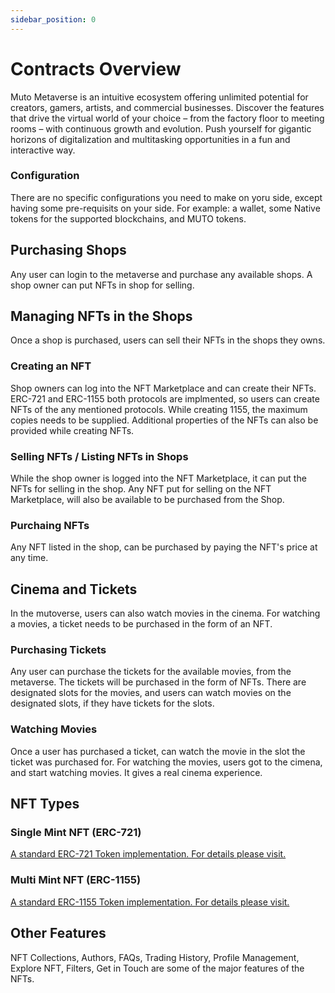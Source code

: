 ```yaml
---
sidebar_position: 0
---
```


# Contracts Overview

Muto Metaverse is an intuitive ecosystem offering unlimited potential for creators, gamers, artists, and commercial businesses. Discover the features that drive the virtual world of your choice – from the factory floor to meeting rooms – with continuous growth and evolution. Push yourself for gigantic horizons of digitalization and multitasking opportunities in a fun and interactive way.

### Configuration

There are no specific configurations you need to make on yoru side, except having some pre-requisits on your side. For example: a wallet, some Native tokens for the supported blockchains, and MUTO tokens.

## Purchasing Shops
Any user can login to the metaverse and purchase any available shops. A shop owner can put NFTs in shop for selling.

## Managing NFTs in the Shops
Once a shop is purchased, users can sell their NFTs in the shops they owns.

### Creating an NFT

Shop owners can log into the NFT Marketplace and can create their NFTs. ERC-721 and ERC-1155 both protocols are implmented, so users can create NFTs of the any mentioned protocols. While creating 1155, the maximum copies needs to be supplied. Additional properties of the NFTs can also be provided while creating NFTs.

### Selling NFTs / Listing NFTs in Shops
While the shop owner is logged into the NFT Marketplace, it can put the NFTs for selling in the shop. Any NFT put for selling on the NFT Marketplace, will also be available to be purchased from the Shop.

### Purchaing NFTs

Any NFT listed in the shop, can be purchased by paying the NFT's price at any time.

## Cinema and Tickets
In the mutoverse, users can also watch movies in the cinema. For watching a movies, a ticket needs to be purchased in the form of an NFT.

### Purchasing Tickets
Any user can purchase the tickets for the available movies, from the metaverse. The tickets will be purchased in the form of NFTs. There are designated slots for the movies, and users can watch movies on the designated slots, if they have tickets for the slots.

### Watching Movies
Once a user has purchased a ticket, can watch the movie in the slot the ticket was purchased for. For watching the movies, users got to the cimena, and start watching movies. It gives a real cinema experience.

## NFT Types

### Single Mint NFT (ERC-721)

[A standard ERC-721 Token implementation. For details please visit.](https://ethereum.org/en/developers/docs/standards/tokens/erc-721/)

### Multi Mint NFT (ERC-1155)

[A standard ERC-1155 Token implementation. For details please visit.](https://ethereum.org/en/developers/docs/standards/tokens/erc-1155/)

## Other Features
NFT Collections, Authors, FAQs, Trading History, Profile Management, Explore NFT, Filters, Get in Touch are some of the major features of the NFTs.